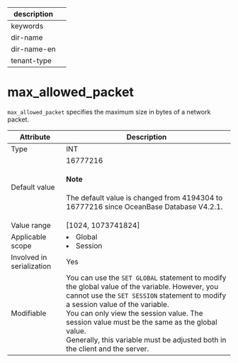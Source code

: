 |description||
|---|---|
|keywords||
|dir-name||
|dir-name-en||
|tenant-type||

# max_allowed_packet

`max_allowed_packet` specifies the maximum size in bytes of a network packet.

| **Attribute** | **Description** |
|---------|--------------------------------------------------------------------------------------------------------------------|
| Type | INT |
| Default value | 16777216 <main id="notice" type='explain'><h4>Note</h4><p>The default value is changed from 4194304 to 16777216 since OceanBase Database V4.2.1. </p></main> |
| Value range | \[1024, 1073741824\] |
| Applicable scope | <li> Global   <li> Session |
| Involved in serialization | Yes |
| Modifiable | You can use the `SET GLOBAL` statement to modify the global value of the variable. However, you cannot use the `SET SESSION` statement to modify a session value of the variable. <br>You can only view the session value. The session value must be the same as the global value. <br>Generally, this variable must be adjusted both in the client and the server.  |
